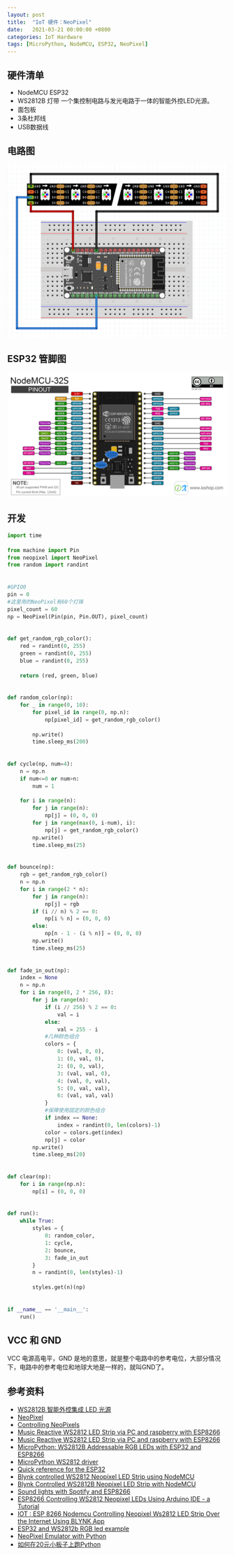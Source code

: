 ```yaml
---
layout: post
title:  "IoT 硬件：NeoPixel"
date:   2021-03-21 00:00:00 +0800
categories: IoT Hardware
tags: [MicroPython, NodeMCU, ESP32, NeoPixel]
---
```


## 硬件清单
* NodeMCU ESP32
* WS2812B 灯带 一个集控制电路与发光电路于一体的智能外控LED光源。
* 面包板
* 3条杜邦线
* USB数据线

## 电路图
![](/images/2021/fritzing/neopixel.png)

## ESP32 管脚图
![](/images/2021/nodemcu-esp32s-pinout.webp)

## 开发
```py
import time

from machine import Pin
from neopixel import NeoPixel
from random import randint


#GPIO0
pin = 0
#这里用的NeoPixel有60个灯珠
pixel_count = 60
np = NeoPixel(Pin(pin, Pin.OUT), pixel_count)


def get_random_rgb_color():
    red = randint(0, 255)
    green = randint(0, 255)
    blue = randint(0, 255)

    return (red, green, blue)


def random_color(np):
    for _ in range(0, 10):
        for pixel_id in range(0, np.n):
            np[pixel_id] = get_random_rgb_color()

        np.write()
        time.sleep_ms(200)


def cycle(np, num=4):
    n = np.n
    if num<=0 or num>n:
        num = 1

    for i in range(n):
        for j in range(n):
            np[j] = (0, 0, 0)
        for j in range(max(0, i-num), i):
            np[j] = get_random_rgb_color()
        np.write()
        time.sleep_ms(25)


def bounce(np):
    rgb = get_random_rgb_color()
    n = np.n
    for i in range(2 * n):
        for j in range(n):
            np[j] = rgb
        if (i // n) % 2 == 0:
            np[i % n] = (0, 0, 0)
        else:
            np[n - 1 - (i % n)] = (0, 0, 0)
        np.write()
        time.sleep_ms(25)


def fade_in_out(np):
    index = None
    n = np.n
    for i in range(0, 2 * 256, 8):
        for j in range(n):
            if (i // 256) % 2 == 0:
                val = i
            else:
                val = 255 - i
            #几种颜色组合
            colors = {
                0: (val, 0, 0),
                1: (0, val, 0),
                2: (0, 0, val),
                3: (val, val, 0),
                4: (val, 0, val),
                5: (0, val, val),
                6: (val, val, val)
            }
            #保障使用固定的颜色组合
            if index == None:
                index = randint(0, len(colors)-1)
            color = colors.get(index)
            np[j] = color
        np.write()
        time.sleep_ms(20)


def clear(np):
    for i in range(np.n):
        np[i] = (0, 0, 0)


def run():
    while True:
        styles = {
            0: random_color,
            1: cycle,
            2: bounce,
            3: fade_in_out
        }
        n = randint(0, len(styles)-1)
        
        styles.get(n)(np)


if __name__ == '__main__':
    run()
```

## VCC 和 GND
VCC 电源高电平，GND 是地的意思，就是整个电路中的参考电位，大部分情况下，电路中的参考电位和地球大地是一样的，就叫GND了。

## 参考资料
* [WS2812B 智能外控集成 LED 光源](http://www.mateksys.com/Downloads/WS2812B_cn.pdf)
* [NeoPixel](https://microbit-micropython.readthedocs.io/en/latest/neopixel.html)
* [Controlling NeoPixels](https://docs.micropython.org/en/latest/esp8266/tutorial/neopixel.html)
* [Music Reactive WS2812 LED Strip via PC and raspberry with ESP8266](https://anshumanfauzdar.me/Sound-and-music-reactive-ESP8266-WS2812B/)
* [Music Reactive WS2812 LED Strip via PC and raspberry with ESP8266](https://github.com/AnshumanFauzdar/Sound-and-music-reactive-ESP8266-WS2812B)
* [MicroPython: WS2812B Addressable RGB LEDs with ESP32 and ESP8266](https://randomnerdtutorials.com/micropython-ws2812b-addressable-rgb-leds-neopixel-esp32-esp8266/)
* [MicroPython WS2812 driver](https://github.com/JanBednarik/micropython-ws2812)
* [Quick reference for the ESP32](https://docs.micropython.org/en/latest/esp32/quickref.html?highlight=neopixels)
* [Blynk controlled WS2812 Neopixel LED Strip using NodeMCU](https://iotdesignpro.com/projects/blynk-controlled-ws2812-neopixel-led-strip-using-esp8266-nodemcu)
* [Blynk Controlled WS2812B Neopixel LED Strip with NodeMCU](https://how2electronics.com/ws2812b-neopixel-led-strip-nodemcu/)
* [Sound lights with Spotify and ESP8266](https://nvbn.github.io/2019/12/17/spotify-soundlights/)
* [ESP8266 Controlling WS2812 Neopixel LEDs Using Arduino IDE - a Tutorial](https://www.instructables.com/ESP8266-controlling-Neopixel-LEDs-using-Arduino-ID/)
* [IOT : ESP 8266 Nodemcu Controlling Neopixel Ws2812 LED Strip Over the Internet Using BLYNK App](https://www.instructables.com/IOT-ESP-8266-Nodemcu-Controlling-Neopixel-Ws2812-L/)
* [ESP32 and WS2812b RGB led example](http://www.esp32learning.com/code/esp32-and-ws2812b-rgb-led-example.php)
* [NeoPixel Emulator with Python](https://www.hackster.io/gatoninja236/neopixel-emulator-with-python-f233c3)
* [如何在20元小板子上跑Python](https://zhuanlan.zhihu.com/p/24644526)

